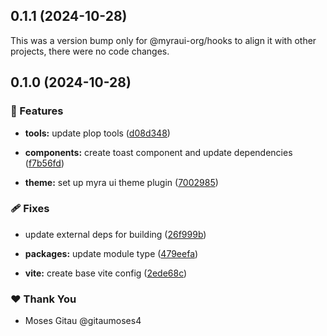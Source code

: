## 0.1.1 (2024-10-28)

This was a version bump only for @myraui-org/hooks to align it with other projects, there were no code changes.

## 0.1.0 (2024-10-28)


### 🚀 Features

- **tools:** update plop tools ([d08d348](https://github.com/myraui-org/myraui/commit/d08d348))

- **components:** create toast component and update dependencies ([f7b56fd](https://github.com/myraui-org/myraui/commit/f7b56fd))

- **theme:** set up myra ui theme plugin ([7002985](https://github.com/myraui-org/myraui/commit/7002985))


### 🩹 Fixes

- update external deps for building ([26f999b](https://github.com/myraui-org/myraui/commit/26f999b))

- **packages:** update module type ([479eefa](https://github.com/myraui-org/myraui/commit/479eefa))

- **vite:** create base vite config ([2ede68c](https://github.com/myraui-org/myraui/commit/2ede68c))


### ❤️  Thank You

- Moses Gitau @gitaumoses4
